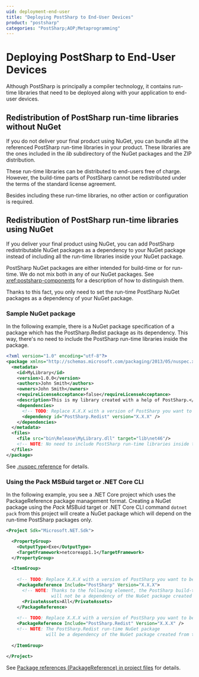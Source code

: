 ```yaml
---
uid: deployment-end-user
title: "Deploying PostSharp to End-User Devices"
product: "postsharp"
categories: "PostSharp;AOP;Metaprogramming"
---
```

# Deploying PostSharp to End-User Devices

Although PostSharp is principally a compiler technology, it contains run-time libraries that need to be deployed along with your application to end-user devices.


## Redistribution of PostSharp run-time libraries without NuGet

If you do not deliver your final product using NuGet, you can bundle all the referenced PostSharp run-time libraries in your product. These libraries are the ones included in the *lib* subdirectory of the NuGet packages and the ZIP distribution. 

These run-time libraries can be distributed to end-users free of charge. However, the build-time parts of PostSharp cannot be redistributed under the terms of the standard license agreement.

Besides including these run-time libraries, no other action or configuration is required.


## Redistribution of PostSharp run-time libraries using NuGet

If you deliver your final product using NuGet, you can add PostSharp redistributable NuGet packages as a dependency to your NuGet package instead of including all the run-time libraries inside your NuGet package.

PostSharp NuGet packages are either intended for build-time or for run-time. We do not mix both in any of our NuGet packages. See <xref:postsharp-components> for a description of how to distinguish them. 

Thanks to this fact, you only need to set the run-time PostSharp NuGet packages as a dependency of your NuGet package.


### Sample NuGet package

In the following example, there is a NuGet package specification of a package which has the PostSharp.Redist package as its dependency. This way, there's no need to include the PostSharp run-time libraries inside the package.

```xml
<?xml version="1.0" encoding="utf-8"?>
<package xmlns="http://schemas.microsoft.com/packaging/2013/05/nuspec.xsd">
  <metadata>
    <id>MyLibrary</id>
    <version>1.0.0</version>
    <authors>John Smith</authors>
    <owners>John Smith</owners>
    <requireLicenseAcceptance>false</requireLicenseAcceptance>
    <description>This is my library created with a help of PostSharp.</description>
    <dependencies>
      <!-- TODO: Replace X.X.X with a version of PostSharp you want to be dependent. -->
      <dependency id="PostSharp.Redist" version="X.X.X" />
    </dependencies>
  </metadata>
  <files>
    <file src="bin\Release\MyLibrary.dll" target="lib\net46"/>
    <!-- NOTE: No need to include PostSharp run-time libraries inside the package. -->
  </files>
</package>
```

See [.nuspec reference](https://docs.microsoft.com/en-us/nuget/schema/nuspec#dependencies) for details. 


### Using the Pack MSBuid target or .NET Core CLI

In the following example, you see a .NET Core project which uses the PackageReference package management format. Creating a NuGet package using the *Pack* MSBuid target or .NET Core CLI command `dotnet pack` from this project will create a NuGet package which will depend on the run-time PostSharp packages only. 

```xml
<Project Sdk="Microsoft.NET.Sdk">

  <PropertyGroup>
    <OutputType>Exe</OutputType>
    <TargetFramework>netcoreapp1.1</TargetFramework>
  </PropertyGroup>

  <ItemGroup>
  
    <!-- TODO: Replace X.X.X with a version of PostSharp you want to be dependent. -->
    <PackageReference Include="PostSharp" Version="X.X.X">
      <!-- NOTE: Thanks to the following element, the PostSharp build-time NuGet package
                 will not be a dependency of the NuGet package created from this project. -->
      <PrivateAssets>All</PrivateAssets>
    </PackageReference>
    
    <!-- TODO: Replace X.X.X with a version of PostSharp you want to be dependent. -->
    <PackageReference Include="PostSharp.Redist" Version="X.X.X" />
    <!-- NOTE: The PostSharp.Redist run-time NuGet package
               will be a dependency of the NuGet package created from this project. -->
    
  </ItemGroup>
  
</Project>
```

See [Package references (PackageReference) in project files](https://docs.microsoft.com/en-us/nuget/consume-packages/package-references-in-project-files) for details. 


